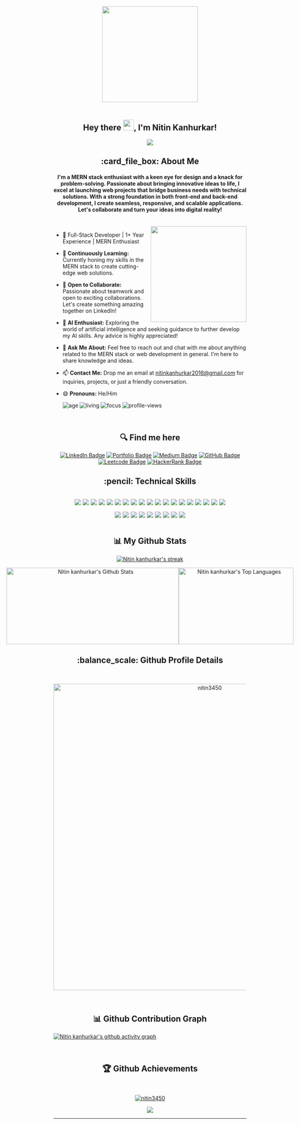  <div style="width:100%" align="center">
<img height="250px" align="center" src="https://www.intelegain.com/wp-content/uploads/2019/08/1_OF0xEMkWBv-69zvmNs6RDQ1.gif"/>
</div>
 </br>
<h2 align="center">
  Hey there <img src="https://media.giphy.com/media/hvRJCLFzcasrR4ia7z/giphy.gif" width="28">, I'm Nitin Kanhurkar!
</h2>

<p align="center">
  <img src="https://readme-typing-svg.herokuapp.com/?lines=Passionate%20Coder;&center=true&width=500&height=50">
</p>

<h2 align="center"> :card_file_box: About Me</h2>
<h4 align='center'>I'm a MERN stack enthusiast with a keen eye for design and a knack for problem-solving. Passionate about bringing innovative ideas to life, I excel at launching web projects that bridge business needs with technical solutions. With a strong foundation in both front-end and back-end development, I create seamless, responsive, and scalable applications. Let's collaborate and turn your ideas into digital reality!</h4>

</br>

<img height="250px" align="right" src="https://r7q6w9z6.rocketcdn.me/career/wp-content/uploads/2021/06/2-46.gif"/>
   
- 🚀 Full-Stack Developer | 1+ Year Experience | MERN Enthusiast
- 🌱 <b>Continuously Learning:</b> Currently honing my skills in the MERN stack to create cutting-edge web solutions.
- 👯 <b>Open to Collaborate:</b> Passionate about teamwork and open to exciting collaborations. Let's create something amazing together on LinkedIn!
- 🧠 <b>AI Enthusiast:</b> Exploring the world of artificial intelligence and seeking guidance to further develop my AI skills. Any advice is highly appreciated!
- 💬 <b>Ask Me About:</b> Feel free to reach out and chat with me about anything related to the MERN stack or web development in general. I'm here to share knowledge and ideas.
- 📫 <b>Contact Me:</b> Drop me an email at nitinkanhurkar2016@gmail.com for inquiries, projects, or just a friendly conversation.
- 😄 <b>Pronouns:</b> He/Him
     <br>
  <div align='start'>

  ![age](https://img.shields.io/badge/age-23-blue&height="20")
  ![living](https://img.shields.io/badge/living-Pune,Maharashtra-maroon)
  ![focus](https://img.shields.io/badge/focus-FullStackDevelopment-teal)
  <img src="https://komarev.com/ghpvc/?username=nitink3450&label=Profile%20views&color=0e75b6&style=flat" alt="profile-views" />
  </div>
  <br/>

<h2 align='center'> 🔍 Find me here </h2>
<div align='center'>

[![LinkedIn Badge](https://img.shields.io/badge/LinkedIn--informational?style=flat&logo=linkedin&logoColor=blue&color=blue)](https://www.linkedin.com/in/nitin-kanhurkar-680657158/)
[![Portfolio Badge](https://img.shields.io/badge/Portfolio--informational?style=flat&logo=sharp&logoColor=white&color=red)](https://nitink3450.github.io/my-portfolio/mainpage.html)
[![Medium Badge](https://img.shields.io/badge/Medium--informational?style=flat&logo=medium&logoColor=black&color=white)](https://https://medium.com/@nitinkanhurkar2016)
[![GitHub Badge](https://img.shields.io/badge/GitHub--informational?style=flat&logo=github&logoColor=white&color=blue)](https://github.com/nitink3450)
[![Leetcode Badge](https://img.shields.io/badge/Leetcode--informational?style=flat&logo=leetcode&logoColor=yellow&color=yellow)](https://leetcode.com/nitin_k07/)
[![HackerRank Badge](https://img.shields.io/badge/HackerRank--green?style=flat&logo=hackerrank&logoColor=white&color=green)](https://www.hackerrank.com/nitin_k07)

</div>


<h2 align='center'> :pencil: Technical Skills</h2>
</br>

<div align='center' style="display: flex; gap: 5px ; flex-wrap: wrap; justify-content:center">
  <img src="https://img.shields.io/badge/HTML5-E34F26?style=for-the-badge&logo=html5&logoColor=white" />
  <img src="https://img.shields.io/badge/CSS3-1572B6?style=for-the-badge&logo=css3&logoColor=white" />
  <img src="https://img.shields.io/badge/JavaScript-323330?style=for-the-badge&logo=javascript&logoColor=F7DF1E" />
  <img src="https://img.shields.io/badge/jQuery-0769AD?style=for-the-badge&logo=jQuery&logoColor=white" />
  <img src="https://img.shields.io/badge/React-20232A?style=for-the-badge&logo=react&logoColor=61DAFB" />
  <img src="https://img.shields.io/badge/Redux-593D88?style=for-the-badge&logo=redux&logoColor=white" />
  <img src="https://img.shields.io/badge/React_Router-CA4245?style=for-the-badge&logo=react-router&logoColor=white" />
  <img src="https://img.shields.io/badge/typescript-%23007ACC.svg?style=for-the-badge&logo=typescript&logoColor=white" />
  <img src="https://img.shields.io/badge/Node.js-43853D?style=for-the-badge&logo=node.js&logoColor=white" />
  <img src="https://img.shields.io/badge/Express.js-404D59?style=for-the-badge&logo=Express&logoColor=white" />
  <img src="https://img.shields.io/badge/MongoDB-2e542d?style=for-the-badge&logo=mongodb&logoColor=white" />
  <img src="https://img.shields.io/badge/Material--UI-0081CB?style=for-the-badge&logo=MUI&logoColor=white" />
  <img src="https://img.shields.io/badge/Bootstrap-9400d3?style=for-the-badge&logo=bootstrap&logoColor=violet" />
  <img src="https://img.shields.io/badge/chakra-%234ED1C5.svg?style=for-the-badge&logo=chakraui&logoColor=white" />
  <img src="https://img.shields.io/badge/Next.js-000000?style=for-the-badge&logo=next.js&logoColor=white" />
  <img src="https://img.shields.io/badge/Tailwind_CSS-38B2AC?style=for-the-badge&logo=tailwind-css&logoColor=white" />
  <img src="https://img.shields.io/badge/Sass-CC6699?style=for-the-badge&logo=sass&logoColor=white" />
   <img src="https://img.shields.io/badge/Framer_Motion-0055FF?style=for-the-badge&logo=framer&logoColor=white"/>
  <img src="https://img.shields.io/badge/GSAP-88CE02?style=for-the-badge&logo=greensock&logoColor=black" />
 
</div>
<br>

<div align='center' style="display: flex; gap: 5px; flex-wrap: wrap; justify-content:center">
  <img src="https://img.shields.io/badge/Visual%20Studio-0078d7.svg?style=for-the-badge&logo=visual-studio-code&logoColor=white" />
  <img src="https://img.shields.io/badge/GitHub-100000?style=for-the-badge&logo=github&logoColor=white" />
  <img src="https://img.shields.io/badge/Heroku-430098?style=for-the-badge&logo=heroku&logoColor=white" />
  <img src="https://img.shields.io/badge/Vercel-000000?style=for-the-badge&logo=vercel&logoColor=white" />
  <img src="https://img.shields.io/badge/Firebase-000000?style=for-the-badge&logo=Firebase&logoColor=FFCA28" />
  <img src="https://img.shields.io/badge/netlify-%23000000.svg?style=for-the-badge&logo=netlify&logoColor=00C7B7" />
  <img src="https://img.shields.io/badge/Postman-FF6C37?style=for-the-badge&logo=postman&logoColor=white" />
  <img src="https://img.shields.io/badge/Webflow-4353FF?style=for-the-badge&logo=Webflow&logoColor=white" />
  <img src="https://img.shields.io/badge/Figma-F24E1E?style=for-the-badge&logo=Figma&logoColor=white" />
</div>
<br/>

<h2 align='center'>📊 My Github Stats</h2>

<p align="center">
    <a href="https://github.com/nitink3450/github-readme-streak-stats">
        <img  alt="Nitin kanhurkar's streak" src="https://github-readme-streak-stats.herokuapp.com/?user=nitink3450&theme=chartreuse-dark&hide_border=true&stroke=0000&background=0D1117"/>
    </a>
</p>

  <div align="center"  style="display: flex; justify-content:center; width:100%;marginLeft:30px">
    <img width="450px"  height="200px" alt="Nitin kanhurkar's Github Stats" src="https://github-readme-stats.vercel.app/api?username=nitink3450&show_icons=true&count_private=true&theme=chartreuse-dark&hide_border=true&bg_color=0D1117" />
    <img width="300px" height="200px" alt="Nitin kanhurkar's Top Languages" src="https://github-readme-stats.vercel.app/api/top-langs/?username=nitink3450&langs_count=8&count_private=true&layout=compact&theme=chartreuse-dark&hide_border=true&bg_color=0D1117" />
</div>

 

<div>
  <h2 align='center'><b> :balance_scale: Github Profile Details</b></h2><br/>
  <p align="center"><img width="800px" src="https://github-profile-summary-cards.vercel.app/api/cards/profile-details?username=nitink3450&theme=github_dark&hide_border=true&stroke=0000&background=0D1117" alt="nitin3450" align = "center"/></p>
</div>
</br>
<div>
  <h2 align='center'><b>📊 Github Contribution Graph</b></h2>
 
[![Nitin kanhurkar's github activity graph](https://github-readme-activity-graph.vercel.app/graph?username=nitink3450&area=true&hide_border=true&theme=github-compact&bg_color=0D1117)](https://github.com/nitink3450/github-readme-activity-graph)

</div>
</br>
<div>
  <h2 align='center'><b>🏆 Github Achievements</b></h2><br/>
  <p align="center"> <a href="[https://github.com/nitin3450](https://github.com/nitin3450)"><img src="https://github-profile-trophy.vercel.app/?username=nitink3450&margin-w=5&theme=radical" alt="nitin3450" /></a> </p>
</div>

<p align="center">
 <img  src="https://raw.githubusercontent.com/Trilokia/Trilokia/379277808c61ef204768a61bbc5d25bc7798ccf1/bottom_header.svg">
</p>
 <hr>
